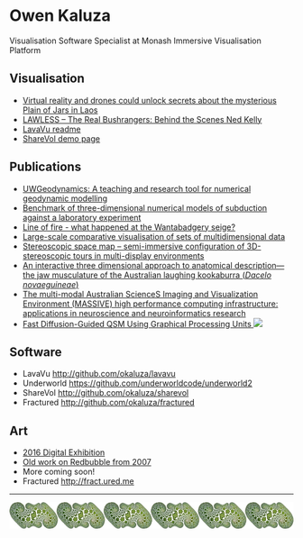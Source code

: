 Owen Kaluza 
===========
Visualisation Software Specialist at Monash Immersive Visualisation Platform

## Visualisation
- [Virtual reality and drones could unlock secrets about the mysterious Plain of Jars in Laos](http://www.abc.net.au/news/2016-10-18/vr-and-drones-could-unlock-secrets-about-the-plain-of-jars-laos/7938520)
- [LAWLESS – The Real Bushrangers: Behind the Scenes Ned Kelly](https://www.historychannel.com.au/shows/lawless-the-real-bushrangers/video/lawless-the-real-bushrangers-behind-the-scenes-ned-kelly/)
- [LavaVu readme](https://github.com/OKaluza/LavaVu/blob/master/README.md)
- [ShareVol demo page](http://owen.kaluza.id.au/sharevol/)

## Publications
- [UWGeodynamics: A teaching and research tool for numerical geodynamic modelling](http://joss.theoj.org/papers/10.21105/joss.01136)
- [Benchmark of three-dimensional numerical models of subduction against a laboratory experiment](https://www.sciencedirect.com/science/article/pii/S0031920118300360)
- [Line of fire - what happened at the Wantabadgery seige?](https://www.ncbi.nlm.nih.gov/pubmed/29058106)
- [Large-scale comparative visualisation of sets of multidimensional data](https://peerj.com/articles/cs-88/)
- [Stereoscopic space map – semi-immersive configuration of 3D-stereoscopic tours in multi-display environments](https://research.monash.edu/en/publications/stereoscopic-space-map-semi-immersive-configuration-of-3d-stereos)
- [An interactive three dimensional approach to anatomical description—the jaw musculature of the Australian laughing kookaburra (_Dacelo novaeguineae_)](https://peerj.com/articles/355/)
- [The multi-modal Australian ScienceS Imaging and Visualization Environment (MASSIVE) high performance computing infrastructure: applications in neuroscience and neuroinformatics research](https://www.ncbi.nlm.nih.gov/pubmed/24734019)
- [Fast Diffusion-Guided QSM Using Graphical Processing Units ![](https://www.ismrm.org/13/pdficon2.gif)](http://archive.ismrm.org/2013/2667.html)

## Software
- LavaVu http://github.com/okaluza/lavavu
- Underworld https://github.com/underworldcode/underworld2
- ShareVol http://github.com/okaluza/sharevol
- Fractured http://github.com/okaluza/fractured

## Art
- [2016 Digital Exhibition](http://owen.kaluza.id.au/2016)
- [Old work on Redbubble from 2007](http://redbubble.com/people/owenk) 
- More coming soon!
- Fractured http://fract.ured.me


---


![border-image](natural-order-border_sm.jpg)
<!--stackedit_data:
eyJoaXN0b3J5IjpbNDcyNDQ4NTc1LC02NzAyOTQ5MzgsOTM2OD
k3MDIzLC01MTkxMzksNjM4Njk3MjYyLC0zMzI3OTM4NCw3NTQ2
Mzk0NDYsLTEzMjk3NjQ1OTFdfQ==
-->